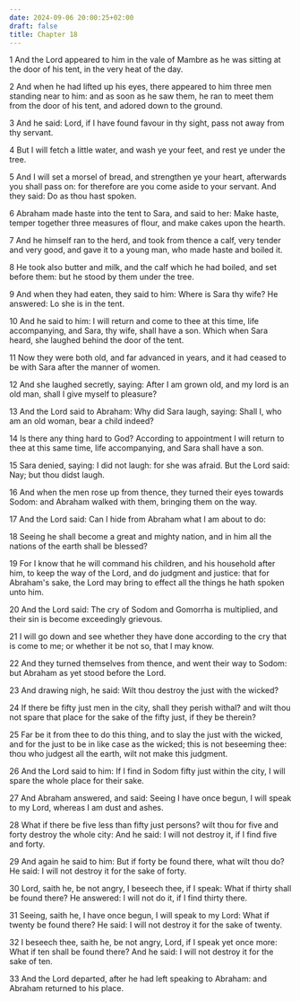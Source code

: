 ```yaml
---
date: 2024-09-06 20:00:25+02:00
draft: false
title: Chapter 18
---
```




1 And the Lord appeared to him in the vale of Mambre as he was sitting at the door of his tent, in the very heat of the day.

2 And when he had lifted up his eyes, there appeared to him three men standing near to him: and as soon as he saw them, he ran to meet them from the door of his tent, and adored down to the ground.

3 And he said: Lord, if I have found favour in thy sight, pass not away from thy servant.

4 But I will fetch a little water, and wash ye your feet, and rest ye under the tree.

5 And I will set a morsel of bread, and strengthen ye your heart, afterwards you shall pass on: for therefore are you come aside to your servant. And they said: Do as thou hast spoken.

6 Abraham made haste into the tent to Sara, and said to her: Make haste, temper together three measures of flour, and make cakes upon the hearth.

7 And he himself ran to the herd, and took from thence a calf, very tender and very good, and gave it to a young man, who made haste and boiled it.

8 He took also butter and milk, and the calf which he had boiled, and set before them: but he stood by them under the tree.

9 And when they had eaten, they said to him: Where is Sara thy wife? He answered: Lo she is in the tent.

10 And he said to him: I will return and come to thee at this time, life accompanying, and Sara, thy wife, shall have a son. Which when Sara heard, she laughed behind the door of the tent.

11 Now they were both old, and far advanced in years, and it had ceased to be with Sara after the manner of women.

12 And she laughed secretly, saying: After I am grown old, and my lord is an old man, shall I give myself to pleasure?

13 And the Lord said to Abraham: Why did Sara laugh, saying: Shall I, who am an old woman, bear a child indeed?

14 Is there any thing hard to God? According to appointment I will return to thee at this same time, life accompanying, and Sara shall have a son.

15 Sara denied, saying: I did not laugh: for she was afraid. But the Lord said: Nay; but thou didst laugh.

16 And when the men rose up from thence, they turned their eyes towards Sodom: and Abraham walked with them, bringing them on the way.

17 And the Lord said: Can I hide from Abraham what I am about to do:

18 Seeing he shall become a great and mighty nation, and in him all the nations of the earth shall be blessed?

19 For I know that he will command his children, and his household after him, to keep the way of the Lord, and do judgment and justice: that for Abraham's sake, the Lord may bring to effect all the things he hath spoken unto him.

20 And the Lord said: The cry of Sodom and Gomorrha is multiplied, and their sin is become exceedingly grievous.

21 I will go down and see whether they have done according to the cry that is come to me; or whether it be not so, that I may know.

22 And they turned themselves from thence, and went their way to Sodom: but Abraham as yet stood before the Lord.

23 And drawing nigh, he said: Wilt thou destroy the just with the wicked?

24 If there be fifty just men in the city, shall they perish withal? and wilt thou not spare that place for the sake of the fifty just, if they be therein?

25 Far be it from thee to do this thing, and to slay the just with the wicked, and for the just to be in like case as the wicked; this is not beseeming thee: thou who judgest all the earth, wilt not make this judgment.

26 And the Lord said to him: If I find in Sodom fifty just within the city, I will spare the whole place for their sake.

27 And Abraham answered, and said: Seeing I have once begun, I will speak to my Lord, whereas I am dust and ashes.

28 What if there be five less than fifty just persons? wilt thou for five and forty destroy the whole city: And he said: I will not destroy it, if I find five and forty.

29 And again he said to him: But if forty be found there, what wilt thou do? He said: I will not destroy it for the sake of forty.

30 Lord, saith he, be not angry, I beseech thee, if I speak: What if thirty shall be found there? He answered: I will not do it, if I find thirty there.

31 Seeing, saith he, I have once begun, I will speak to my Lord: What if twenty be found there? He said: I will not destroy it for the sake of twenty.

32 I beseech thee, saith he, be not angry, Lord, if I speak yet once more: What if ten shall be found there? And he said: I will not destroy it for the sake of ten.

33 And the Lord departed, after he had left speaking to Abraham: and Abraham returned to his place.

